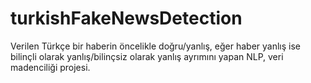 # turkishFakeNewsDetection
Verilen Türkçe bir haberin öncelikle doğru/yanlış, eğer haber yanlış ise bilinçli olarak yanlış/bilinçsiz olarak yanlış ayrımını yapan NLP, veri madenciliği projesi.
